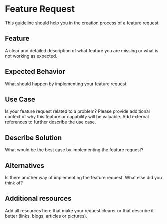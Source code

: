 # Feature Request

This guideline should help you in the creation process of a feature request.

## Feature

A clear and detailed description of what feature you are missing or what is not working as expected.

## Expected Behavior

What should happen by implementing your feature request.

## Use Case

Is your feature request related to a problem? Please provide additional context of why this feature or capability will be valuable.
Add external references to further describe the use case.

## Describe Solution

What would be the best case by implementing the feature request?

## Alternatives

Is there another way of implementing the feature request. What else did you think of?

## Additional resources

Add all resources here that make your request clearer or that describe it better (links, blogs, articles or pictures).
